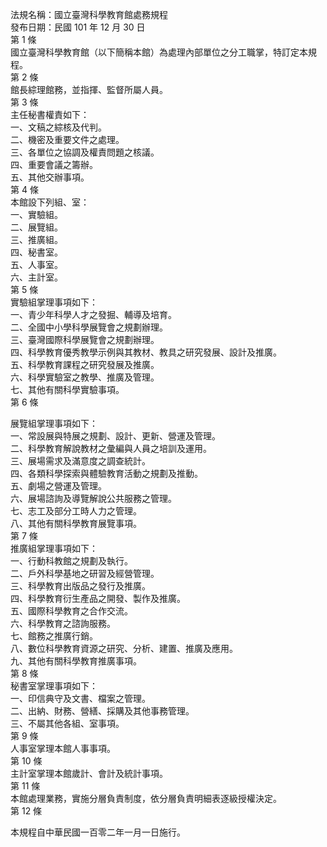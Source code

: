 法規名稱：國立臺灣科學教育館處務規程  
發布日期：民國 101 年 12 月 30 日  
第 1 條  
國立臺灣科學教育館（以下簡稱本館）為處理內部單位之分工職掌，特訂定本規程。  
第 2 條  
館長綜理館務，並指揮、監督所屬人員。  
第 3 條  
主任秘書權責如下：  
一、文稿之綜核及代判。  
二、機密及重要文件之處理。  
三、各單位之協調及權責問題之核議。  
四、重要會議之籌辦。  
五、其他交辦事項。  
第 4 條  
本館設下列組、室：  
一、實驗組。  
二、展覽組。  
三、推廣組。  
四、秘書室。  
五、人事室。  
六、主計室。  
第 5 條  
實驗組掌理事項如下：  
一、青少年科學人才之發掘、輔導及培育。  
二、全國中小學科學展覽會之規劃辦理。  
三、臺灣國際科學展覽會之規劃辦理。  
四、科學教育優秀教學示例與其教材、教具之研究發展、設計及推廣。  
五、科學教育課程之研究發展及推廣。  
六、科學實驗室之教學、推廣及管理。  
七、其他有關科學實驗事項。  
第 6 條  


展覽組掌理事項如下：  
一、常設展與特展之規劃、設計、更新、營運及管理。  
二、科學教育解說教材之彙編與人員之培訓及運用。  
三、展場需求及滿意度之調查統計。  
四、各類科學探索與體驗教育活動之規劃及推動。  
五、劇場之營運及管理。  
六、展場諮詢及導覽解說公共服務之管理。  
七、志工及部分工時人力之管理。  
八、其他有關科學教育展覽事項。  
第 7 條  
推廣組掌理事項如下：  
一、行動科教館之規劃及執行。  
二、戶外科學基地之研習及經營管理。  
三、科學教育出版品之發行及推廣。  
四、科學教育衍生產品之開發、製作及推廣。  
五、國際科學教育之合作交流。  
六、科學教育之諮詢服務。  
七、館務之推廣行銷。  
八、數位科學教育資源之研究、分析、建置、推廣及應用。  
九、其他有關科學教育推廣事項。  
第 8 條  
秘書室掌理事項如下：  
一、印信典守及文書、檔案之管理。  
二、出納、財務、營繕、採購及其他事務管理。  
三、不屬其他各組、室事項。  
第 9 條  
人事室掌理本館人事事項。  
第 10 條  
主計室掌理本館歲計、會計及統計事項。  
第 11 條  
本館處理業務，實施分層負責制度，依分層負責明細表逐級授權決定。  
第 12 條  


本規程自中華民國一百零二年一月一日施行。  


